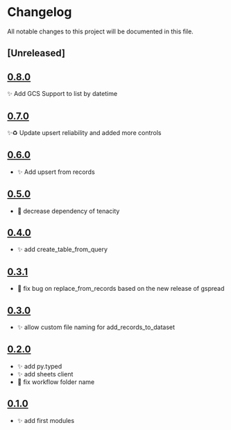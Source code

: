 # Changelog
All notable changes to this project will be documented in this file.

## [Unreleased]

## [0.8.0](https://github.com/wandercom/gcpde/releases/tag/v0.8.0)
✨ Add GCS Support to list by datetime

## [0.7.0](https://github.com/wandercom/gcpde/releases/tag/v0.7.0)
✨♻️ Update upsert reliability and added more controls

## [0.6.0](https://github.com/wandercom/gcpde/releases/tag/v0.6.0)
- ✨ Add upsert from records

## [0.5.0](https://github.com/wandercom/gcpde/releases/tag/v0.5.0)
- 📌 decrease dependency of tenacity

## [0.4.0](https://github.com/wandercom/gcpde/releases/tag/v0.4.0)
- ✨ add create_table_from_query

## [0.3.1](https://github.com/wandercom/gcpde/releases/tag/v0.3.1)
- 🐛 fix bug on replace_from_records based on the new release of gspread

## [0.3.0](https://github.com/wandercom/gcpde/releases/tag/v0.3.0)
 - ✨ allow custom file naming for add_records_to_dataset


## [0.2.0](https://github.com/wandercom/gcpde/releases/tag/v0.2.0)
- ✨ add py.typed
- ✨ add sheets client
- 🐛 fix workflow folder name

## [0.1.0](https://github.com/wandercom/gcpde/releases/tag/v0.1.0)
- ✨ add first modules
